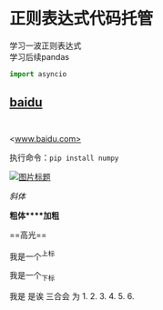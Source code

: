 # 正则表达式代码托管
学习一波正则表达式  
学习后续pandas  
```python
import asyncio

```

[baidu](www.baidu.com)  
&emsp;
----
<www.baidu.com>

执行命令：`pip install numpy`

[![图片标题](https://pandao.github.io/editor.md/images/logos/editormd-logo-180x180.png "Pandao editor.md")](www.baidu.com)  

*斜体*

**粗体****加粗**

==高光==

我是一个<sup>上标</sup>

我是一个<sub>下标</sub>

我是 是诶 三合会&nbsp;为
1. 
2. 
3. 
4. 
5. 
6. 
> 
>> 
>>> 

